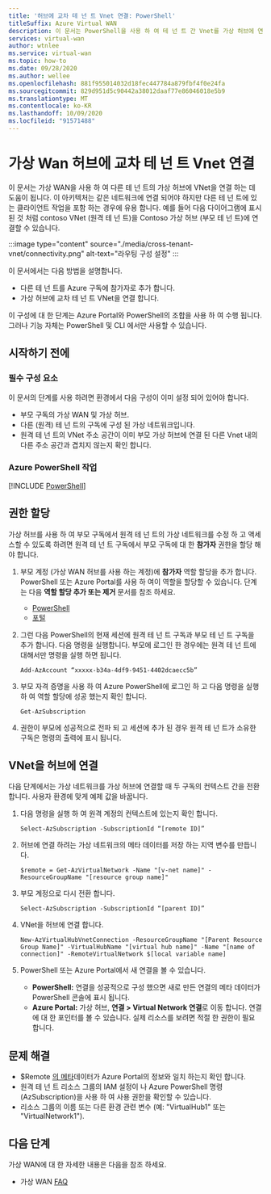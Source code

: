 ```yaml
---
title: '허브에 교차 테 넌 트 Vnet 연결: PowerShell'
titleSuffix: Azure Virtual WAN
description: 이 문서는 PowerShell을 사용 하 여 테 넌 트 간 Vnet를 가상 허브에 연결 하는 데 도움이 됩니다.
services: virtual-wan
author: wtnlee
ms.service: virtual-wan
ms.topic: how-to
ms.date: 09/28/2020
ms.author: wellee
ms.openlocfilehash: 881f955014032d18fec447784a879fbf4f0e24fa
ms.sourcegitcommit: 829d951d5c90442a38012daaf77e86046018e5b9
ms.translationtype: MT
ms.contentlocale: ko-KR
ms.lasthandoff: 10/09/2020
ms.locfileid: "91571488"
---
```

# <a name="connect-cross-tenant-vnets-to-a-virtual-wan-hub"></a>가상 Wan 허브에 교차 테 넌 트 Vnet 연결

이 문서는 가상 WAN을 사용 하 여 다른 테 넌 트의 가상 허브에 VNet을 연결 하는 데 도움이 됩니다. 이 아키텍처는 같은 네트워크에 연결 되어야 하지만 다른 테 넌 트에 있는 클라이언트 작업을 포함 하는 경우에 유용 합니다. 예를 들어 다음 다이어그램에 표시 된 것 처럼 contoso VNet (원격 테 넌 트)을 Contoso 가상 허브 (부모 테 넌 트)에 연결할 수 있습니다.

:::image type="content" source="./media/cross-tenant-vnet/connectivity.png" alt-text="라우팅 구성 설정" :::

이 문서에서는 다음 방법을 설명합니다.

* 다른 테 넌 트를 Azure 구독에 참가자로 추가 합니다.
* 가상 허브에 교차 테 넌 트 VNet을 연결 합니다.

이 구성에 대 한 단계는 Azure Portal와 PowerShell의 조합을 사용 하 여 수행 됩니다. 그러나 기능 자체는 PowerShell 및 CLI 에서만 사용할 수 있습니다.

## <a name="before-you-begin"></a>시작하기 전에

### <a name="prerequisites"></a>필수 구성 요소

이 문서의 단계를 사용 하려면 환경에서 다음 구성이 이미 설정 되어 있어야 합니다.

* 부모 구독의 가상 WAN 및 가상 허브.
* 다른 (원격) 테 넌 트의 구독에 구성 된 가상 네트워크입니다.
* 원격 테 넌 트의 VNet 주소 공간이 이미 부모 가상 허브에 연결 된 다른 Vnet 내의 다른 주소 공간과 겹치지 않는지 확인 합니다.

### <a name="working-with-azure-powershell"></a>Azure PowerShell 작업

[!INCLUDE [PowerShell](../../includes/vpn-gateway-cloud-shell-powershell.md)]

## <a name="assign-permissions"></a><a name="rights"></a>권한 할당

가상 허브를 사용 하 여 부모 구독에서 원격 테 넌 트의 가상 네트워크를 수정 하 고 액세스할 수 있도록 하려면 원격 테 넌 트 구독에서 부모 구독에 대 한 **참가자** 권한을 할당 해야 합니다.

1. 부모 계정 (가상 WAN 허브를 사용 하는 계정)에 **참가자** 역할 할당을 추가 합니다. PowerShell 또는 Azure Portal를 사용 하 여이 역할을 할당할 수 있습니다. 단계는 다음 **역할 할당 추가 또는 제거** 문서를 참조 하세요.

   * [PowerShell](../role-based-access-control/role-assignments-powershell.md)
   * [포털](../role-based-access-control/role-assignments-portal.md)

1. 그런 다음 PowerShell의 현재 세션에 원격 테 넌 트 구독과 부모 테 넌 트 구독을 추가 합니다. 다음 명령을 실행합니다. 부모에 로그인 한 경우에는 원격 테 넌 트에 대해서만 명령을 실행 하면 됩니다.

   ```azurepowershell-interactive
   Add-AzAccount “xxxxx-b34a-4df9-9451-4402dcaecc5b”
   ```

1. 부모 자격 증명을 사용 하 여 Azure PowerShell에 로그인 하 고 다음 명령을 실행 하 여 역할 할당에 성공 했는지 확인 합니다.

   ```azurepowershell-interactive
   Get-AzSubscription
   ```

1. 권한이 부모에 성공적으로 전파 되 고 세션에 추가 된 경우 원격 테 넌 트가 소유한 구독은 명령의 출력에 표시 됩니다.

## <a name="connect-vnet-to-hub"></a><a name="connect"></a>VNet을 허브에 연결

다음 단계에서는 가상 네트워크를 가상 허브에 연결할 때 두 구독의 컨텍스트 간을 전환 합니다. 사용자 환경에 맞게 예제 값을 바꿉니다.

1. 다음 명령을 실행 하 여 원격 계정의 컨텍스트에 있는지 확인 합니다.

   ```azurepowershell-interactive
   Select-AzSubscription -SubscriptionId “[remote ID]”
   ```

1. 허브에 연결 하려는 가상 네트워크의 메타 데이터를 저장 하는 지역 변수를 만듭니다.

   ```azurepowershell-interactive
   $remote = Get-AzVirtualNetwork -Name "[v-net name]" -ResourceGroupName "[resource group name]"
   ```

1. 부모 계정으로 다시 전환 합니다.

   ```azurepowershell-interactive
   Select-AzSubscription -SubscriptionId “[parent ID]”
   ```

1. VNet을 허브에 연결 합니다.

   ```azurepowershell-interactive
   New-AzVirtualHubVnetConnection -ResourceGroupName "[Parent Resource Group Name]" -VirtualHubName "[virtual hub name]" -Name "[name of connection]" -RemoteVirtualNetwork $[local variable name]
   ```

1. PowerShell 또는 Azure Portal에서 새 연결을 볼 수 있습니다.

   * **PowerShell:** 연결을 성공적으로 구성 했으면 새로 만든 연결의 메타 데이터가 PowerShell 콘솔에 표시 됩니다.
   * **Azure Portal:** 가상 허브, **연결 > Virtual Network 연결**로 이동 합니다. 연결에 대 한 포인터를 볼 수 있습니다. 실제 리소스를 보려면 적절 한 권한이 필요 합니다.
   
## <a name="troubleshooting"></a><a name="troubleshoot"></a>문제 해결

* $Remote [의 메타](#connect)데이터가 Azure Portal의 정보와 일치 하는지 확인 합니다.
* 원격 테 넌 트 리소스 그룹의 IAM 설정이 나 Azure PowerShell 명령 (AzSubscription)을 사용 하 여 사용 권한을 확인할 수 있습니다.
* 리소스 그룹의 이름 또는 다른 환경 관련 변수 (예: "VirtualHub1" 또는 "VirtualNetwork1").

## <a name="next-steps"></a>다음 단계

가상 WAN에 대 한 자세한 내용은 다음을 참조 하세요.

* 가상 WAN [FAQ](virtual-wan-faq.md)
